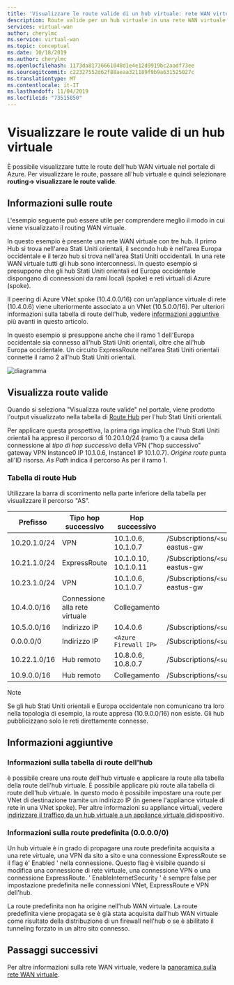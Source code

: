 ```yaml
---
title: 'Visualizzare le route valide di un hub virtuale: rete WAN virtuale di Azure | Microsoft Docs'
description: Route valide per un hub virtuale in una rete WAN virtuale di Azure
services: virtual-wan
author: cherylmc
ms.service: virtual-wan
ms.topic: conceptual
ms.date: 10/18/2019
ms.author: cherylmc
ms.openlocfilehash: 1173da81736661048d1e4e12d9919bc2aadf73ee
ms.sourcegitcommit: c22327552d62f88aeaa321189f9b9a631525027c
ms.translationtype: MT
ms.contentlocale: it-IT
ms.lasthandoff: 11/04/2019
ms.locfileid: "73515850"
---
```

# <a name="view-effective-routes-of-a-virtual-hub"></a>Visualizzare le route valide di un hub virtuale

È possibile visualizzare tutte le route dell'hub WAN virtuale nel portale di Azure. Per visualizzare le route, passare all'hub virtuale e quindi selezionare **routing-> visualizzare le route valide**.

## <a name="understand"></a>Informazioni sulle route

L'esempio seguente può essere utile per comprendere meglio il modo in cui viene visualizzato il routing WAN virtuale.

In questo esempio è presente una rete WAN virtuale con tre hub. Il primo Hub si trova nell'area Stati Uniti orientali, il secondo hub è nell'area Europa occidentale e il terzo hub si trova nell'area Stati Uniti occidentali. In una rete WAN virtuale tutti gli hub sono interconnessi. In questo esempio si presuppone che gli hub Stati Uniti orientali ed Europa occidentale dispongano di connessioni da rami locali (spoke) e reti virtuali di Azure (spoke).

Il peering di Azure VNet spoke (10.4.0.0/16) con un'appliance virtuale di rete (10.4.0.6) viene ulteriormente associato a un VNet (10.5.0.0/16). Per ulteriori informazioni sulla tabella di route dell'hub, vedere [informazioni aggiuntive](#abouthubroute) più avanti in questo articolo.

In questo esempio si presuppone anche che il ramo 1 dell'Europa occidentale sia connesso all'hub Stati Uniti orientali, oltre che all'hub Europa occidentale. Un circuito ExpressRoute nell'area Stati Uniti orientali connette il ramo 2 all'hub Stati Uniti orientali.

![diagramma](./media/effective-routes-virtual-hub/diagram.png)

## <a name="view"></a>Visualizza route valide

Quando si seleziona "Visualizza route valide" nel portale, viene prodotto l'output visualizzato nella tabella di [Route Hub](#routetable) per l'hub Stati Uniti orientali.

Per applicare questa prospettiva, la prima riga implica che l'hub Stati Uniti orientali ha appreso il percorso di 10.20.1.0/24 (ramo 1) a causa della connessione al *tipo di hop successivo* della VPN ("hop successivo" gateway VPN Instance0 IP 10.1.0.6, Instance1 IP 10.1.0.7). *Origine route* punta all'ID risorsa. *As Path* indica il percorso As per il ramo 1.

### <a name="routetable"></a>Tabella di route Hub

Utilizzare la barra di scorrimento nella parte inferiore della tabella per visualizzare il percorso "AS".

| **Prefisso** |  **Tipo hop successivo** | **Hop successivo** |  **Origine route** |**Percorso AS** |
| ---        | ---                | ---          | ---               | ---         |
| 10.20.1.0/24|VPN |10.1.0.6, 10.1.0.7| /Subscriptions/`<sub>`/resourceGroups/`<rg>`/providers/Microsoft.Network/vpnGateways/343a19aa6ac74e4d81f05ccccf1536cf-eastus-gw| 20000|
|10.21.1.0/24 |ExpressRoute|10.1.0.10, 10.1.0.11|/Subscriptions/`<sub>`/resourceGroups/`<rg>`/providers/Microsoft.Network/expressRouteGateways/4444a6ac74e4d85555-eastus-gw|21000|
|10.23.1.0/24| VPN |10.1.0.6, 10.1.0.7|/Subscriptions/`<sub>`/resourceGroups/`<rg>`/providers/Microsoft.Network/vpnGateways/343a19aa6ac74e4d81f05ccccf1536cf-eastus-gw|23000|
|10.4.0.0/16|Connessione alla rete virtuale| Collegamento |  |  |
|10.5.0.0/16| Indirizzo IP| 10.4.0.6|/Subscriptions/`<sub>`/resourceGroups/`<rg>`/providers/Microsoft.Network/virtualHubs/easthub_1/routeTables/table_1| |
|0.0.0.0/0| Indirizzo IP| `<Azure Firewall IP>` |/Subscriptions/`<sub>`/resourceGroups/`<rg>`/providers/Microsoft.Network/virtualHubs/easthub_1/routeTables/table_1| |
|10.22.1.0/16| Hub remoto|10.8.0.6, 10.8.0.7|/Subscriptions/`<sub>`/resourceGroups/`<rg>`/providers/Microsoft.Network/virtualHubs/westhub_| 4848-22000 |
|10.9.0.0/16| Hub remoto|  Collegamento |/Subscriptions/`<sub>`/resourceGroups/`<rg>`/providers/Microsoft.Network/virtualHubs/westhub_1| |

>[!NOTE]
> Se gli hub Stati Uniti orientali e Europa occidentale non comunicano tra loro nella topologia di esempio, la route appresa (10.9.0.0/16) non esiste. Gli hub pubblicizzano solo le reti direttamente connesse.
>

## <a name="additional"></a>Informazioni aggiuntive

### <a name="abouthubroute"></a>Informazioni sulla tabella di route dell'hub

è possibile creare una route dell'hub virtuale e applicare la route alla tabella della route dell'hub virtuale. È possibile applicare più route alla tabella di route dell'hub virtuale. In questo modo è possibile impostare una route per VNet di destinazione tramite un indirizzo IP (in genere l'appliance virtuale di rete in una VNet spoke). Per altre informazioni su appliance virtuali, vedere [indirizzare il traffico da un hub virtuale a un appliance virtuale di](virtual-wan-route-table-portal.md)dispositivo.

### <a name="aboutdefaultroute"></a>Informazioni sulla route predefinita (0.0.0.0/0)

Un hub virtuale è in grado di propagare una route predefinita acquisita a una rete virtuale, una VPN da sito a sito e una connessione ExpressRoute se il flag è' Enabled ' nella connessione. Questo flag è visibile quando si modifica una connessione di rete virtuale, una connessione VPN o una connessione ExpressRoute. ' EnableInternetSecurity ' è sempre false per impostazione predefinita nelle connessioni VNet, ExpressRoute e VPN dell'hub.

La route predefinita non ha origine nell'hub WAN virtuale. La route predefinita viene propagata se è già stata acquisita dall'hub WAN virtuale come risultato della distribuzione di un firewall nell'hub o se è abilitato il tunneling forzato in un altro sito connesso.

## <a name="next-steps"></a>Passaggi successivi

Per altre informazioni sulla rete WAN virtuale, vedere la [panoramica sulla rete WAN virtuale](virtual-wan-about.md).
